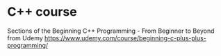 # C++ course
Sections of the Beginning C++ Programming - From Beginner to Beyond from Udemy
https://www.udemy.com/course/beginning-c-plus-plus-programming/
